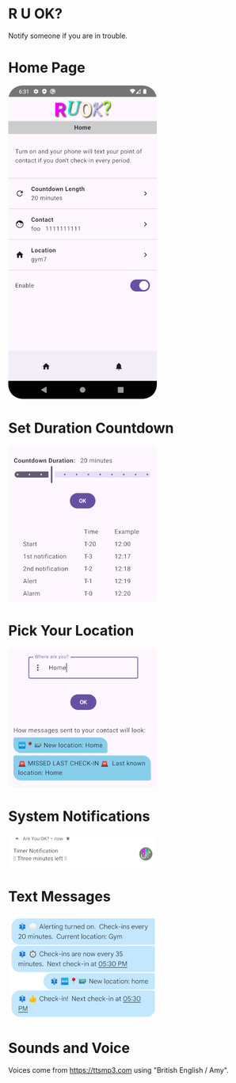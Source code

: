 # R U OK?

Notify someone if you are in trouble.

# Home Page

![home](docs/home.png)

# Set Duration Countdown

![home](docs/duration.png)

# Pick Your Location

![home](docs/location.png)

# System Notifications

![home](docs/notification.png)

# Text Messages

![home](docs/txt_messages.png)


# Sounds and Voice

Voices come from https://ttsmp3.com using "British English / Amy".
